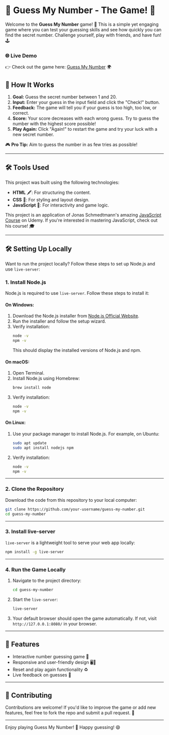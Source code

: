 # 🎲 Guess My Number - The Game! 🎉

Welcome to the **Guess My Number** game! 🌟 This is a simple yet engaging game where you can test your guessing skills and see how quickly you can find the secret number. Challenge yourself, play with friends, and have fun! 🕹️

### 🌐 Live Demo
👉 Check out the game here: [Guess My Number](https://guessmynumber-kariman.netlify.app/) 🌍

## 🧐 How It Works
1. **Goal:** Guess the secret number between 1 and 20.
2. **Input:** Enter your guess in the input field and click the "Check!" button.
3. **Feedback:** The game will tell you if your guess is too high, too low, or correct.
4. **Score:** Your score decreases with each wrong guess. Try to guess the number with the highest score possible!
5. **Play Again:** Click "Again!" to restart the game and try your luck with a new secret number.

🎮 **Pro Tip:** Aim to guess the number in as few tries as possible!

---

## 🛠️ Tools Used
This project was built using the following technologies:
- **HTML** 🖋️: For structuring the content.
- **CSS** 🎨: For styling and layout design.
- **JavaScript** 🧠: For interactivity and game logic.

This project is an application of Jonas Schmedtmann's amazing [JavaScript Course](https://www.udemy.com/course/the-complete-javascript-course/) on Udemy. If you're interested in mastering JavaScript, check out his course! 🎓

---

## 🛠️ Setting Up Locally
Want to run the project locally? Follow these steps to set up Node.js and use `live-server`:

### 1. **Install Node.js**
Node.js is required to use `live-server`. Follow these steps to install it:

#### On Windows:
1. Download the Node.js installer from [Node.js Official Website](https://nodejs.org/).
2. Run the installer and follow the setup wizard.
3. Verify installation:
   ```bash
   node -v
   npm -v
   ```
   This should display the installed versions of Node.js and npm.

#### On macOS:
1. Open Terminal.
2. Install Node.js using Homebrew:
   ```bash
   brew install node
   ```
3. Verify installation:
   ```bash
   node -v
   npm -v
   ```

#### On Linux:
1. Use your package manager to install Node.js. For example, on Ubuntu:
   ```bash
   sudo apt update
   sudo apt install nodejs npm
   ```
2. Verify installation:
   ```bash
   node -v
   npm -v
   ```

---

### 2. **Clone the Repository**
Download the code from this repository to your local computer:
```bash
git clone https://github.com/your-username/guess-my-number.git
cd guess-my-number
```

---

### 3. **Install live-server**
`live-server` is a lightweight tool to serve your web app locally:
```bash
npm install -g live-server
```

---

### 4. **Run the Game Locally**
1. Navigate to the project directory:
   ```bash
   cd guess-my-number
   ```
2. Start the `live-server`:
   ```bash
   live-server
   ```
3. Your default browser should open the game automatically. If not, visit `http://127.0.0.1:8080/` in your browser.

---

## 🚀 Features
- Interactive number guessing game 🔢
- Responsive and user-friendly design 🖥️📱
- Reset and play again functionality ♻️
- Live feedback on guesses 📢

---

## 🤝 Contributing
Contributions are welcome! If you'd like to improve the game or add new features, feel free to fork the repo and submit a pull request. 🙌

---

Enjoy playing Guess My Number! 🎉 Happy guessing! 😄


 
